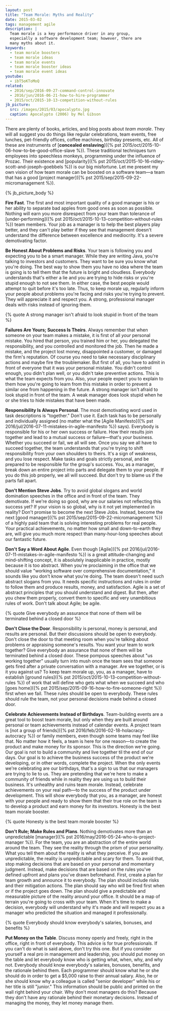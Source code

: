```yaml
---
layout: post
title: "Team Morale: Myths and Reality"
date: 2015-03-02
tags: management agile
description: |
  Team morale is a key performance driver in any group,
  especially a software development team; however, there are
  many myths about it.
keywords:
  - team morale boosters
  - team morale ideas
  - team morale events
  - team morale booster ideas
  - team morale event ideas
youtube:
  - ibT5oKToMoQ
related:
  - 2016/sep/2016-09-27-command-control-innovate
  - 2016/jun/2016-06-21-how-to-hire-programmer
  - 2015/oct/2015-10-13-competition-without-rules
jb_picture:
  src: /images/2015/03/apocalypto.jpg
  caption: Apocalypto (2006) by Mel Gibson
---
```


There are plenty of books, articles, and blog posts about _team morale_. They
will all suggest you do things like regular celebrations, team events,
free lunches, pet-friendly offices, coffee machines, birthday presents, etc.
All of these are instruments of
[**concealed enslaving**]({% pst 2015/oct/2015-10-06-how-to-be-good-office-slave %}).
These traditional techniques turn employees into
speechless monkeys, programming under the influence of Prozac. Their existence
and [popularity]({% pst 2015/oct/2015-10-16-ridley-scott-and-joseph-goebbels %})
is our big misfortune. Let me present my own
vision of how team morale can be boosted on a software team&mdash;a team that
has a good [project manager]({% pst 2015/sep/2015-09-22-micromanagement %}).

<!--more-->

{% jb_picture_body %}

**Fire Fast**.
The first and most important quality of a good manager is his or her
ability to separate bad apples from good ones as soon as possible.
Nothing will earn you more disrespect from your team than tolerance of
[under-performing]({% pst 2015/oct/2015-10-13-competition-without-rules %})
team members. Your job as a manager is to help the best players
play better, and they can't play better if they see that management
doesn't understand the difference between excellence and mediocrity. It's
a severe demotivating factor.

**Be Honest About Problems and Risks**.
Your team is following you and expecting you to be a smart manager. While they
are writing Java, you're talking to investors and customers. They want to
be sure you know what you're doing. The best way to show them
you have no idea where the team is going is to tell them that the future
is bright and cloudless. Everybody understands that's either a lie and you
are trying to hide risks or you're stupid enough to not see them. In either
case, the best people would attempt to quit before it's too late. Thus, to keep
morale up, regularly inform your people about problems you're facing and
risks you're trying to prevent. They will appreciate it and respect you.
A strong, professional manager deals with risks instead of ignoring them.

{% quote A strong manager isn't afraid to look stupid in front of the team %}

**Failures Are Yours; Success Is Theirs**.
Always remember that when someone on your team makes a mistake,
it is first of all _your_ personal mistake. You hired that person,
you trained him or her, you delegated the responsibility, and you
controlled and monitored the job. Then he made a mistake, and the project
lost money, disappointed a customer, or damaged the firm's reputation. Of course you need to
take necessary disciplinary actions and maybe fire the troublemaker. But first of all,
you have to admit in front of everyone that it was your personal mistake.
You didn't control enough, you didn't plan well, or you didn't take preventive actions.
This is what the team expects from you. Also, your people expect
you to explain to them how you're going to learn from this mistake in order to prevent
a similar one from happening in the future. A strong manager isn't afraid to look
stupid in front of the team. A weak manager does look stupid when he or she
tries to hide mistakes that have been made.

**Responsibility Is Always Personal**.
The most demotivating word used in task descriptions is "together." Don't use it.
Each task has to be personally and individually assigned (no matter what the
[Agile Manifesto]({% pst 2016/jul/2016-07-11-mistakes-in-agile-manifesto %}) says).
Everybody is responsible for his or her own success or failure. How their results
join together and lead to a mutual success or failure&mdash;that's _your_ business.
Whether you succeed or fail, we all will see. Once you say we all have to succeed together,
the team understands that you're trying to shift responsibility from your own
shoulders to theirs. It's a sign of weakness, and you lose respect. Make
tasks and goals strictly personal, and be prepared to be responsible for
the group's success. You, as a manager, break down an entire project into
parts and delegate them to your people. If you do this job properly,
we all will succeed. But don't try to blame us if the parts fall apart.

**Don't Mention Steve Jobs**.
Try to avoid global slogans and world domination speeches in the office and
in front of the team. They demotivate. If we're doing so good, why are
our salaries not reflecting this success yet? If your vision is so global,
why is it not yet implemented in reality? Don't promise to become the next Steve Jobs.
Instead, become the next [good manager]({% pst 2015/sep/2015-09-22-micromanagement %})
of a highly paid team that is solving
interesting problems for real people. Your practical achievements, no matter
how small and down-to-earth they are, will give you much more respect than
many-hour-long speeches about our fantastic future.

**Don't Say a Word About Agile**.
Even though [Agile]({% pst 2016/jul/2016-07-11-mistakes-in-agile-manifesto %})
is a great attitude-changing and mind-shifting concept,
it is absolutely inapplicable in practice, mostly because it is too
abstract. When you're proclaiming in the office that we should value
"working software over comprehensive documentation," it sounds like
you don't know what you're doing. The team doesn't need such abstract
slogans from you. It needs specific instructions and rules in order
to follow them and produce results, money, and satisfaction. Agile is a set
of abstract principles that you should understand and digest. But then,
after you chew them properly, convert them to specific and
very unambitious rules of work. Don't talk about Agile; be agile.

{% quote Give everybody an assurance that none of them will be terminated behind a closed door %}

**Don't Close the Door**.
Responsibility is personal, money is personal, and results are personal. But
their discussions should be open to everybody. Don't close the door to that
meeting room when you're talking about problems or appraising someone's
results. You want your team to work together? Give everybody an assurance
that none of them will be terminated behind a closed door. These pompous
speeches about "us working together" usually turn into mush once the team
sees that someone gets fired after a private conversation with a manager.
Are we together, or is it you against us? To keep team morale up, you, as a manager,
have to establish
[ground rules]({% pst 2015/oct/2015-10-13-competition-without-rules %})
of work that will define who gets what
when we succeed and who
[goes home]({% pst 2015/sep/2015-09-16-how-to-fire-someone-right %})
first when we fail. These rules should
be open to everybody. These rules should rule the team, not your personal
decisions made behind a closed door.

**Celebrate Achievements Instead of Birthdays**.
Team-building events are a great tool to boost team morale, but only when
they are built around personal or team achievements instead of calendar events.
A project team is
[not a group of friends]({% pst 2016/feb/2016-02-18-holacracy-autocracy %})
or family members, even though
some teams may feel like that. No matter how it feels, a team is here
for one reason&mdash;to create the product and make money for its sponsor.
This is the direction we're going. Our goal is not to build a community and
live together til the end of our days. Our goal is to achieve the business
success of the product we're developing, or in other words, complete the project.
When the only events we're celebrating are our birthdays, that's a sign to
us that our managers are trying to lie to us. They are pretending that we're
here to make a community of friends while in reality they are using us to
build their business. It's unhealthy and ruins team morale. Instead, celebrate
achievements on your real path&mdash;to the success of the product under
development. This will show everybody that you, as a manager, are honest with
your people and ready to show them that their true role on the team is
to develop a product and earn money for its investors. Honesty is the best
team morale booster.

{% quote Honesty is the best team morale booster %}

**Don't Rule; Make Rules and Plans**.
Nothing demotivates more than an unpredictable
[manager]({% pst 2016/may/2016-05-24-who-is-project-manager %}). For the team, you are
an abstraction of the entire world around the team. They see
the reality through the prism of your personality. What you tell them about
the reality is what they perceive. If you are unpredictable, the reality
is unpredictable and scary for them. To avoid that, stop making decisions that
are based on your personal and momentary judgment.
Instead, make decisions that are based on the rules you've defined upfront
and plans you've drawn beforehand. First, create a plan for team
growth and announce it to everybody. The plan should include risks and
their mitigation actions. The plan should say who will be fired
first when or if the project goes down. The plan should give a predictable
and measurable picture of the reality around your office. It should be a map
of terrain you're going to cross with your team. When it's time to make
a decision, everybody will understand why it's made and will respect you
as a manager who predicted the situation and managed it professionally.

{% quote Everybody should know everybody's salaries, bonuses, and benefits %}

**Put Money on the Table**.
Discuss money openly and freely, right in the office, right in front
of everybody. This advice is for true professionals. If you can't do what
is said above, don't try this one. But if you consider yourself a real
pro in management and leadership, you should put money on the table and
let everybody know who is getting what, when, why, and why not. Everybody
should know everybody's salaries, bonuses, benefits, and the rationale behind them.
Each programmer should know what he or she should do in order to get
a $5,000 raise to their annual salary. Also, he or she should know why a
colleague is called "senior developer" while his or her title is still "junior."
This information should be public and printed on the wall right behind
your chair. Why don't most managers do this? Because they don't have any
rationale behind their monetary decisions. Instead of managing the money,
they let money manage them.

